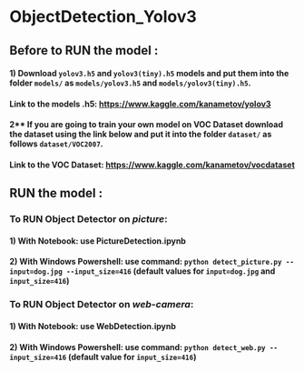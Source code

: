 # ObjectDetection_Yolov3


## Before to RUN the model :

#### 1) Download `yolov3.h5` and `yolov3(tiny).h5` models and put them into the folder `models/` as `models/yolov3.h5` and `models/yolov3(tiny).h5`.
#### Link to the models .h5: https://www.kaggle.com/kanametov/yolov3
#### 2** If you are going to train your own model on VOC Dataset download the dataset using the link below and put it into the folder `dataset/` as follows `dataset/VOC2007`.
#### Link to the VOC Dataset: https://www.kaggle.com/kanametov/vocdataset

## RUN the model :

### To RUN Object Detector on *picture*:

#### 1) With Notebook: use PictureDetection.ipynb
#### 2) With Windows Powershell: use command: `python detect_picture.py --input=dog.jpg --input_size=416` (default values for `input=dog.jpg` and `input_size=416`)

### To RUN Object Detector on *web-camera*:

#### 1) With Notebook: use WebDetection.ipynb
#### 2) With Windows Powershell: use command: `python detect_web.py --input_size=416` (default value for `input_size=416`)
